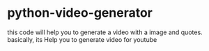 # python-video-generator
this code will help you to generate a video with a image and quotes. basically, its Help you to generate video for youtube
